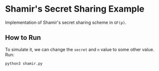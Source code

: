 # Shamir's Secret Sharing Example

Implementation of Shamir's secret sharing scheme in `GF(p)`.

## How to Run
To simulate it, we can change the `secret` and `n` value to some other value. Run:
```
python3 shamir.py
```